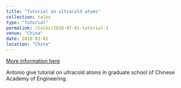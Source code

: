 ```yaml
---
title: "Tutorial on ultracold atoms"
collection: talks
type: "Tutorial"
permalink: /talks/2018-07-01-tutorial-1
venue: "China"
date: 2018-03-01
location: "China"
---
```


[More information here](http://exampleurl.com)

Antonio give tutorial on ultracold atoms in graduate school of Chinese Academy of Engineering.
